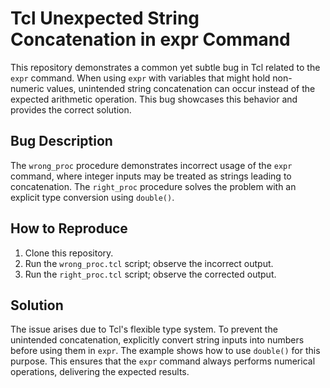 # Tcl Unexpected String Concatenation in expr Command

This repository demonstrates a common yet subtle bug in Tcl related to the `expr` command. When using `expr` with variables that might hold non-numeric values, unintended string concatenation can occur instead of the expected arithmetic operation. This bug showcases this behavior and provides the correct solution.

## Bug Description

The `wrong_proc` procedure demonstrates incorrect usage of the `expr` command, where integer inputs may be treated as strings leading to concatenation. The `right_proc` procedure solves the problem with an explicit type conversion using `double()`.

## How to Reproduce

1.  Clone this repository.
2.  Run the `wrong_proc.tcl` script; observe the incorrect output.
3.  Run the `right_proc.tcl` script; observe the corrected output.

## Solution

The issue arises due to Tcl's flexible type system. To prevent the unintended concatenation, explicitly convert string inputs into numbers before using them in `expr`.  The example shows how to use `double()` for this purpose. This ensures that the `expr` command always performs numerical operations, delivering the expected results.
